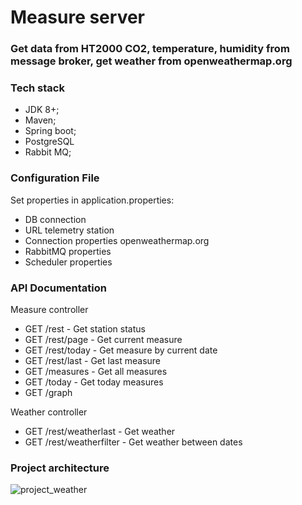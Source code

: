 # Measure server

### Get data from HT2000 CO2, temperature, humidity from message broker, get weather from openweathermap.org

### Tech stack
- JDK 8+;
- Maven;
- Spring boot;
- PostgreSQL
- Rabbit MQ;

### Configuration File

Set properties in application.properties: 
- DB connection
- URL telemetry station
- Connection properties openweathermap.org
- RabbitMQ properties
- Scheduler properties

### API Documentation

Measure controller

- GET /rest - Get station status
- GET /rest/page - Get current measure
- GET /rest/today - Get measure by current date
- GET /rest/last - Get last measure
- GET /measures - Get all measures
- GET /today - Get today measures
- GET /graph 

Weather controller

- GET /rest/weatherlast - Get weather
- GET /rest/weatherfilter - Get weather between dates

### Project architecture

![project_weather](https://github.com/azzumioz/telemetry/assets/40742197/e2c89e5f-5ed3-4ba9-a0e6-208c41ddb02b)
